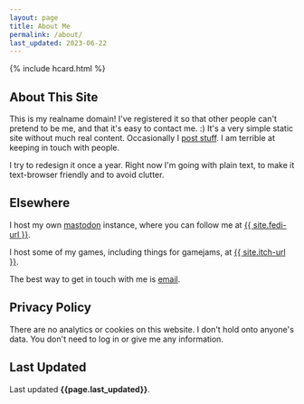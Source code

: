 ```yaml
---
layout: page
title: About Me
permalink: /about/
last_updated: 2023-06-22
---
```


{% include hcard.html %}

## About This Site

This is my realname domain! I've registered it so that other people can't pretend to be me, and that it's easy to contact me. :) It's a very simple static site without much real content. Occasionally I <a href="/blog">post stuff</a>. I am terrible at keeping in touch with people.

I try to redesign it once a year. Right now I'm going with plain text, to make it text-browser friendly and to avoid clutter.

## Elsewhere

I host my own <a href="https://joinmastodon.org/">mastodon</a> instance, where you can follow me at <a href="{{ site.fedi-url }}" target="_blank">{{ site.fedi-url }}</a>.

I host some of my games, including things for gamejams, at <a href="{{ site.itch-url }}" target="_blank">{{ site.itch-url }}</a>.

The best way to get in touch with me is [email](mailto:cidney@cidneyhamilton.com).

## Privacy Policy

There are no analytics or cookies on this website. I don't hold onto anyone's data. You don't need to log in or give me any information. 

## Last Updated

Last updated **{{page.last_updated}}**.


